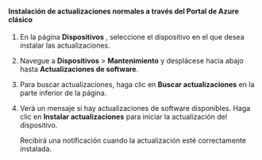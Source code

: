 <!--author=SharS last changed: 9/17/15-->

#### <a name="to-install-regular-updates-via-the-azure-classic-portal"></a>Instalación de actualizaciones normales a través del Portal de Azure clásico
1. En la página **Dispositivos** , seleccione el dispositivo en el que desea instalar las actualizaciones.
2. Navegue a **Dispositivos** > **Mantenimiento** y desplácese hacia abajo hasta **Actualizaciones de software**.
3. Para buscar actualizaciones, haga clic en **Buscar actualizaciones** en la parte inferior de la página.
4. Verá un mensaje si hay actualizaciones de software disponibles. Haga clic en **Instalar actualizaciones** para iniciar la actualización del dispositivo.
   
    Recibirá una notificación cuando la actualización esté correctamente instalada.



<!--HONumber=Nov16_HO3-->


